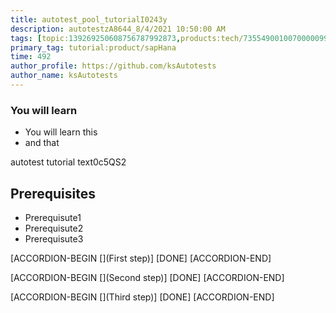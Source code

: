 ```yaml
---
title: autotest_pool_tutorialI0243y
description: autotestzA8644_8/4/2021 10:50:00 AM
tags: [topic:139269250608756787992873,products:tech/73554900100700000996,tutorial:experience/advanced]
primary_tag: tutorial:product/sapHana
time: 492
author_profile: https://github.com/ksAutotests
author_name: ksAutotests
---
```

### You will learn
- You will learn this
- and that

autotest tutorial text0c5QS2

## Prerequisites
- Prerequisute1
- Prerequisute2
- Prerequisute3

[ACCORDION-BEGIN [](First step)]
[DONE]
[ACCORDION-END]

[ACCORDION-BEGIN [](Second step)]
[DONE]
[ACCORDION-END]

[ACCORDION-BEGIN [](Third step)]
[DONE]
[ACCORDION-END]

